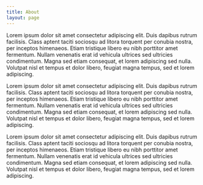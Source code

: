 ```yaml
---
title: About
layout: page
---
```


Lorem ipsum dolor sit amet consectetur adipiscing elit. Duis dapibus rutrum facilisis. Class aptent taciti sociosqu ad litora torquent per conubia nostra, per inceptos himenaeos. Etiam tristique libero eu nibh porttitor amet fermentum. Nullam venenatis erat id vehicula ultrices sed ultricies condimentum. Magna sed etiam consequat, et lorem adipiscing sed nulla. Volutpat nisl et tempus et dolor libero, feugiat magna tempus, sed et lorem adipiscing.

Lorem ipsum dolor sit amet consectetur adipiscing elit. Duis dapibus rutrum facilisis. Class aptent taciti sociosqu ad litora torquent per conubia nostra, per inceptos himenaeos. Etiam tristique libero eu nibh porttitor amet fermentum. Nullam venenatis erat id vehicula ultrices sed ultricies condimentum. Magna sed etiam consequat, et lorem adipiscing sed nulla. Volutpat nisl et tempus et dolor libero, feugiat magna tempus, sed et lorem adipiscing.

Lorem ipsum dolor sit amet consectetur adipiscing elit. Duis dapibus rutrum facilisis. Class aptent taciti sociosqu ad litora torquent per conubia nostra, per inceptos himenaeos. Etiam tristique libero eu nibh porttitor amet fermentum. Nullam venenatis erat id vehicula ultrices sed ultricies condimentum. Magna sed etiam consequat, et lorem adipiscing sed nulla. Volutpat nisl et tempus et dolor libero, feugiat magna tempus, sed et lorem adipiscing.
